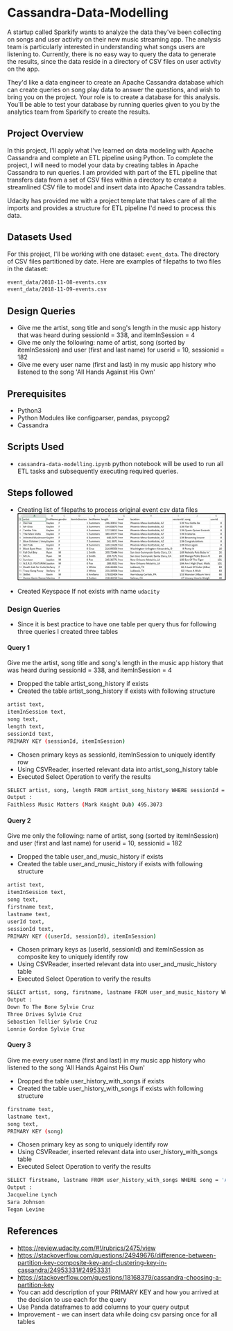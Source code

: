 # Cassandra-Data-Modelling

A startup called Sparkify wants to analyze the data they've been collecting on songs and user activity on their new music streaming app. The analysis team is particularly interested in understanding what songs users are listening to. Currently, there is no easy way to query the data to generate the results, since the data reside in a directory of CSV files on user activity on the app.

They'd like a data engineer to create an Apache Cassandra database which can create queries on song play data to answer the questions, and wish to bring you on the project. Your role is to create a database for this analysis. You'll be able to test your database by running queries given to you by the analytics team from Sparkify to create the results.

## Project Overview

In this project, I'll apply what I've learned on data modeling with Apache Cassandra and complete an ETL pipeline using Python. To complete the project, I will need to model your data by creating tables in Apache Cassandra to run queries. I am provided with part of the ETL pipeline that transfers data from a set of CSV files within a directory to create a streamlined CSV file to model and insert data into Apache Cassandra tables.

Udacity has provided me with a project template that takes care of all the imports and provides a structure for ETL pipeline I'd need to process this data.

## Datasets Used

For this project, I'll be working with one dataset: `event_data`. The directory of CSV files partitioned by date. Here are examples of filepaths to two files in the dataset:

``` sh
event_data/2018-11-08-events.csv
event_data/2018-11-09-events.csv
```

## Design Queries

- Give me the artist, song title and song's length in the music app history that was heard during sessionId = 338, and itemInSession = 4
- Give me only the following: name of artist, song (sorted by itemInSession) and user (first and last name) for userid = 10, sessionid = 182
- Give me every user name (first and last) in my music app history who listened to the song 'All Hands Against His Own'

## Prerequisites

- Python3
- Python Modules like configparser, pandas, psycopg2
- Cassandra

## Scripts Used

- `cassandra-data-modelling.ipynb` python notebook will be used to run all ETL tasks and subsequently executing required queries.

## Steps followed

- Creating list of filepaths to process original event csv data files
![alt text](./images/image_event_datafile_new.jpg "Event data CSV post processing")

- Created Keyspace If not exists with name `udacity`

### Design Queries

- Since it is best practice to have one table per query thus for following three queries I created three tables


#### Query 1

Give me the artist, song title and song's length in the music app history that was heard during sessionId = 338, and itemInSession = 4

- Dropped the table artist_song_history if exists
- Created the table artist_song_history if exists with following structure

``` sh
artist text, 
itemInSession text, 
song text, 
length text, 
sessionId text, 
PRIMARY KEY (sessionId, itemInSession)
```

- Chosen primary keys as sessionId, itemInSession to uniquely identify row
- Using CSVReader, inserted relevant data into artist_song_history table
- Executed Select Operation to verify the results

``` sh
SELECT artist, song, length FROM artist_song_history WHERE sessionId = 338 and itemInSession = 4
Output :  
Faithless Music Matters (Mark Knight Dub) 495.3073
```

#### Query 2

Give me only the following: name of artist, song (sorted by itemInSession) and user (first and last name) for userid = 10, sessionid = 182

- Dropped the table user_and_music_history if exists
- Created the table user_and_music_history if exists with following structure

``` sh
artist text, 
itemInSession text, 
song text, 
firstname text, 
lastname text, 
userId text, 
sessionId text, 
PRIMARY KEY ((userId, sessionId), itemInSession)
```

- Chosen primary keys as (userId, sessionId) and itemInSession as composite key to uniquely identify row
- Using CSVReader, inserted relevant data into user_and_music_history table
- Executed Select Operation to verify the results

``` sh
SELECT artist, song, firstname, lastname FROM user_and_music_history WHERE userId = 10 and sessionId = 182
Output : 
Down To The Bone Sylvie Cruz
Three Drives Sylvie Cruz
Sebastien Tellier Sylvie Cruz
Lonnie Gordon Sylvie Cruz
```

#### Query 3

Give me every user name (first and last) in my music app history who listened to the song 'All Hands Against His Own'

- Dropped the table user_history_with_songs if exists
- Created the table user_history_with_songs if exists with following structure

``` sh
firstname text, 
lastname text, 
song text, 
PRIMARY KEY (song)
```

- Chosen primary key as song to uniquely identify row
- Using CSVReader, inserted relevant data into user_history_with_songs table
- Executed Select Operation to verify the results

``` sh
SELECT firstname, lastname FROM user_history_with_songs WHERE song = 'All Hands Against His Own'
Output : 
Jacqueline Lynch
Sara Johnson
Tegan Levine
```

## References

- <https://review.udacity.com/#!/rubrics/2475/view>
- <https://stackoverflow.com/questions/24949676/difference-between-partition-key-composite-key-and-clustering-key-in-cassandra/24953331#24953331>
- <https://stackoverflow.com/questions/18168379/cassandra-choosing-a-partition-key>
- You can add description of your PRIMARY KEY and how you arrived at the decision to use each for the query
- Use Panda dataframes to add columns to your query output
- Improvement - we can insert data while doing csv parsing once for all tables

